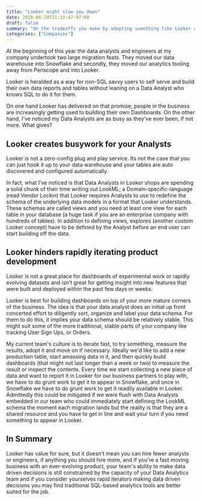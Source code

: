 ```yaml
---
title: "Looker might slow you down"
date: 2020-06-29T21:33:47-07:00
draft: false
summary: "On the tradeoffs you make by adopting something like Looker at your company."
categories: ["Companies"]
---
```


At the beginning of this year the data analysts and engineers at my company undertook two large migration feats. They moved our data warehouse into Snowflake and secondly, they moved our analytics tooling away from Periscope and into Looker.

Looker is heralded as a way for non-SQL savvy users to self serve and build their own data reports and tables without leaning on a Data Analyst who knows SQL to do it for them.

On one hand Looker has delivered on that promise; people in the business are increasingly getting used to building their own Dashboards. On the other hand, I've noticed my Data Analysts are as busy as they've ever been, if not more. What gives?

## Looker creates busywork for your Analysts

Looker is not a zero-config plug and play service. Its not the case that you can just hook it up to your data warehouse and your tables are auto discovered and configured automatically.

In fact, what I've noticed is that Data Analysts in Looker shops are spending a solid chunk of their time writing out LookML; a Domain-specific-language (read Vendor Lockin) that Looker requires Analysts to use to redefine the schema of the underlying data models in a format that Looker understands. These schemas are called views and you need at least one view for each table in your database (a huge task if you are an enterprise company with hundreds of tables). In addition to defining views, explores (another custom Looker concept) have to be defined by the Analyst before an end user can start building off the data.

## Looker hinders rapidly iterating product development

Looker is not a great place for dashboards of experimental work or rapidly evolving datasets and isn't great for getting insight into new features that were built and deployed within the past few days or weeks.

Looker is best for building dashboards on top of your more mature corners of the business. The idea is that your data analyst does an initial up front concerted effort to diligently sort, organize and label your data schema. For them to do this, it implies your data schema should be relatively stable. This might suit some of the more traditional, stable parts of your company like tracking User Sign Ups, or Orders.

My current team's culture is to iterate fast, to try something, measure the results, adopt it and move on if necessary. Ideally we'd like to add a new production table, start amassing data in it, and then quickly build dashboards (that might not last longer than a week or two) to measure the result or inspect the contents. Every time we start collecting a new piece of data and want to report it in Looker for our business partners to play with, we have to do grunt work to get it to appear in Snowflake, and once in Snowflake we have to do grunt work to get it readily available in Looker. Admittedly this could be mitigated if we were flush with Data Analysts embedded in our team who could immediately start defining the LookML schema the moment each migration lands but the reality is that they are a shared resource and you have to get in line and wait your turn if you need something to appear in Looker.

## In Summary

Looker has value for sure, but it doesn't mean you can hire fewer analysts or engineers, if anything you should hire more, and if you're a fast moving business with an ever-evolving product, your team's ability to make data driven decisions is still constrained by the capacity of your Data Analytics team and if you consider yourselves rapid iterators making data driven decisions you may find traditional SQL-based analytics tools are better suited for the job.
